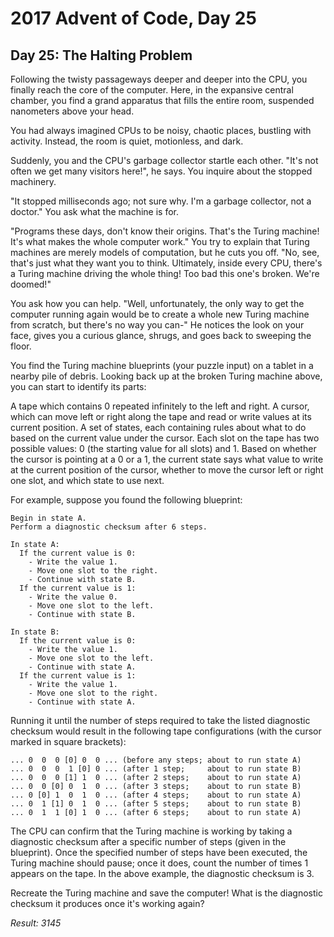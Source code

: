 # 2017 Advent of Code, Day 25

## Day 25: The Halting Problem

Following the twisty passageways deeper and deeper into the CPU, you finally reach the core of the computer. Here, in the expansive central chamber, you find a grand apparatus that fills the entire room, suspended nanometers above your head.

You had always imagined CPUs to be noisy, chaotic places, bustling with activity. Instead, the room is quiet, motionless, and dark.

Suddenly, you and the CPU's garbage collector startle each other. "It's not often we get many visitors here!", he says. You inquire about the stopped machinery.

"It stopped milliseconds ago; not sure why. I'm a garbage collector, not a doctor." You ask what the machine is for.

"Programs these days, don't know their origins. That's the Turing machine! It's what makes the whole computer work." You try to explain that Turing machines are merely models of computation, but he cuts you off. "No, see, that's just what they want you to think. Ultimately, inside every CPU, there's a Turing machine driving the whole thing! Too bad this one's broken. We're doomed!"

You ask how you can help. "Well, unfortunately, the only way to get the computer running again would be to create a whole new Turing machine from scratch, but there's no way you can-" He notices the look on your face, gives you a curious glance, shrugs, and goes back to sweeping the floor.

You find the Turing machine blueprints (your puzzle input) on a tablet in a nearby pile of debris. Looking back up at the broken Turing machine above, you can start to identify its parts:

A tape which contains 0 repeated infinitely to the left and right.
A cursor, which can move left or right along the tape and read or write values at its current position.
A set of states, each containing rules about what to do based on the current value under the cursor.
Each slot on the tape has two possible values: 0 (the starting value for all slots) and 1. Based on whether the cursor is pointing at a 0 or a 1, the current state says what value to write at the current position of the cursor, whether to move the cursor left or right one slot, and which state to use next.

For example, suppose you found the following blueprint:

```
Begin in state A.
Perform a diagnostic checksum after 6 steps.

In state A:
  If the current value is 0:
    - Write the value 1.
    - Move one slot to the right.
    - Continue with state B.
  If the current value is 1:
    - Write the value 0.
    - Move one slot to the left.
    - Continue with state B.

In state B:
  If the current value is 0:
    - Write the value 1.
    - Move one slot to the left.
    - Continue with state A.
  If the current value is 1:
    - Write the value 1.
    - Move one slot to the right.
    - Continue with state A.
```

Running it until the number of steps required to take the listed diagnostic checksum would result in the following tape configurations (with the cursor marked in square brackets):

```
... 0  0  0 [0] 0  0 ... (before any steps; about to run state A)
... 0  0  0  1 [0] 0 ... (after 1 step;     about to run state B)
... 0  0  0 [1] 1  0 ... (after 2 steps;    about to run state A)
... 0  0 [0] 0  1  0 ... (after 3 steps;    about to run state B)
... 0 [0] 1  0  1  0 ... (after 4 steps;    about to run state A)
... 0  1 [1] 0  1  0 ... (after 5 steps;    about to run state B)
... 0  1  1 [0] 1  0 ... (after 6 steps;    about to run state A)
```

The CPU can confirm that the Turing machine is working by taking a diagnostic checksum after a specific number of steps (given in the blueprint). Once the specified number of steps have been executed, the Turing machine should pause; once it does, count the number of times 1 appears on the tape. In the above example, the diagnostic checksum is 3.

Recreate the Turing machine and save the computer! What is the diagnostic checksum it produces once it's working again?

_Result: 3145_


